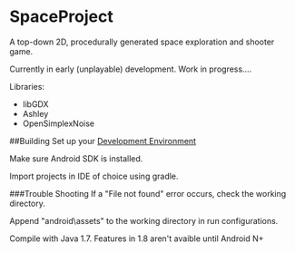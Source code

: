 # SpaceProject
A top-down 2D, procedurally generated space exploration and shooter game.

Currently in early (unplayable) development. 
Work in progress....

Libraries: 
- libGDX
- Ashley
- OpenSimplexNoise


##Building
Set up your [Development Environment](https://github.com/libgdx/libgdx/wiki/Setting-up-your-Development-Environment-%28Eclipse%2C-Intellij-IDEA%2C-NetBeans%29)

Make sure Android SDK is installed.

Import projects in IDE of choice using gradle.

###Trouble Shooting
If a "File not found" error occurs, check the working directory.

Append "android\assets" to the working directory in run configurations.

Compile with Java 1.7. Features in 1.8 aren't avaible until Android N+
